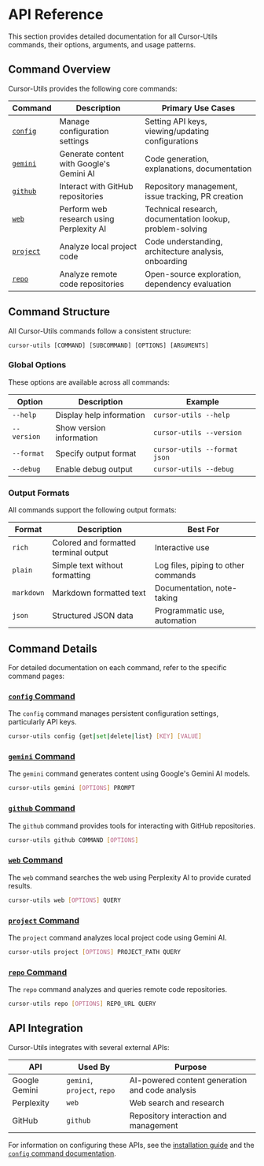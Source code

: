 # API Reference

This section provides detailed documentation for all Cursor-Utils commands, their options, arguments, and usage patterns.

## Command Overview

Cursor-Utils provides the following core commands:

| Command | Description | Primary Use Cases |
|---------|-------------|-------------------|
| [`config`](commands/config.md) | Manage configuration settings | Setting API keys, viewing/updating configurations |
| [`gemini`](commands/gemini.md) | Generate content with Google's Gemini AI | Code generation, explanations, documentation |
| [`github`](commands/github.md) | Interact with GitHub repositories | Repository management, issue tracking, PR creation |
| [`web`](commands/web.md) | Perform web research using Perplexity AI | Technical research, documentation lookup, problem-solving |
| [`project`](commands/project.md) | Analyze local project code | Code understanding, architecture analysis, onboarding |
| [`repo`](commands/repo.md) | Analyze remote code repositories | Open-source exploration, dependency evaluation |

## Command Structure

All Cursor-Utils commands follow a consistent structure:

```
cursor-utils [COMMAND] [SUBCOMMAND] [OPTIONS] [ARGUMENTS]
```

### Global Options

These options are available across all commands:

| Option | Description | Example |
|--------|-------------|---------|
| `--help` | Display help information | `cursor-utils --help` |
| `--version` | Show version information | `cursor-utils --version` |
| `--format` | Specify output format | `cursor-utils --format json` |
| `--debug` | Enable debug output | `cursor-utils --debug` |

### Output Formats

All commands support the following output formats:

| Format | Description | Best For |
|--------|-------------|----------|
| `rich` | Colored and formatted terminal output | Interactive use |
| `plain` | Simple text without formatting | Log files, piping to other commands |
| `markdown` | Markdown formatted text | Documentation, note-taking |
| `json` | Structured JSON data | Programmatic use, automation |

## Command Details

For detailed documentation on each command, refer to the specific command pages:

### [`config` Command](commands/config.md)

The `config` command manages persistent configuration settings, particularly API keys.

```bash
cursor-utils config {get|set|delete|list} [KEY] [VALUE]
```

### [`gemini` Command](commands/gemini.md)

The `gemini` command generates content using Google's Gemini AI models.

```bash
cursor-utils gemini [OPTIONS] PROMPT
```

### [`github` Command](commands/github.md)

The `github` command provides tools for interacting with GitHub repositories.

```bash
cursor-utils github COMMAND [OPTIONS]
```

### [`web` Command](commands/web.md)

The `web` command searches the web using Perplexity AI to provide curated results.

```bash
cursor-utils web [OPTIONS] QUERY
```

### [`project` Command](commands/project.md)

The `project` command analyzes local project code using Gemini AI.

```bash
cursor-utils project [OPTIONS] PROJECT_PATH QUERY
```

### [`repo` Command](commands/repo.md)

The `repo` command analyzes and queries remote code repositories.

```bash
cursor-utils repo [OPTIONS] REPO_URL QUERY
```

## API Integration

Cursor-Utils integrates with several external APIs:

| API | Used By | Purpose |
|-----|---------|---------|
| Google Gemini | `gemini`, `project`, `repo` | AI-powered content generation and code analysis |
| Perplexity | `web` | Web search and research |
| GitHub | `github` | Repository interaction and management |

For information on configuring these APIs, see the [installation guide](../installation.md#api-key-setup) and the [`config` command documentation](commands/config.md). 